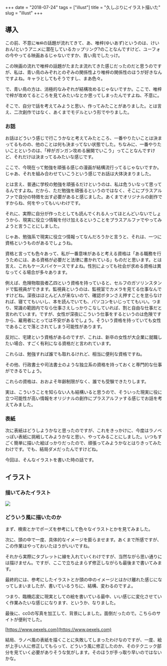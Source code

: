 +++
date = "2018-07-24"
tags = ["illust"]
title = "久しぶりにイラスト描いた"
slug = "illust"
+++

## 導入

この前、不意に`唯梓`の話題が流れてきて、あ、唯梓(ゆいあず)というのは、けいおん!というアニメに潜在しているカップリング?のことなんですけど、ユーフォの今やってる映画あるじゃないですか、青い鳥でしたっけ。

この映画の流れで唯梓の話題がたまたま流れてきた感じだったのだと思うのですが、私は、青い鳥のみぞれとのぞみの関係性より唯梓の関係性のほうが好きなんですよね。キャラとしてもそうですし、まあ色々。

で、青い鳥の方は、消極的なみぞれが結構攻めるじゃないですか。ここで、唯梓で梓が攻めてるところを見てみたいなとか思ってしまったんですよね、不意に。

そこで、自分で話を考えてみようと思い、作ってみたことがありました。とは言え、二次創作ではなく、あくまでモデルという形でやりました。

### お話

お話はどういう感じで行こうかなと考えてみたところ、一番やりたいことは決まってるものの、他のことは何も決まってない状態でした。ちなみに、一番やりたいことというのは、「梓がガンガン攻める展開でいこう」ってことなんですけど、それだけは決まってるみたいな感じです。

ここで、今現在って勉強を頑張る感じの漫画が結構流行ってるじゃないですか。じゃあ、それを組み合わせていこうという感じでお話は大体決まりました。

とは言え、普通に学校の勉強を頑張るだけというのは、私は危ういなって思ってるんですよね。だから、ただ勉強を頑張るというのではなく、そこにプラスアルファで自分の特徴を出す必要があると感じました。あくまでオリジナルの創作ですからね、何をやってもいいわけです。

それに、実際に自分が作ったとしても読んでくれる人ってほとんどいないでしょうから、現実に役立つ情報を付け加えるということをプラスアルファでやってみようと言うことにしました。

じゃあ、勉強系で現実に役立つ情報ってなんだろうかと言うと、それは、一つに資格というものがあるでしょうね。

資格と言っても色々あって、私が一番意味があると考える資格は「ある職務を行うためには、ある資格が必要だと法律に書かれている」ものだと思います。とは言え、これもケースバイケースですよね。性別によっても社会が求める資格は異なってくる場合が多々あります。

例えば、危険物取扱者乙四という資格を持っていると、セルフのガソリンスタンドで監視員ができます。監視員というのは、監視室でカメラを見てる仕事なんですけどね。深夜はほとんど人が来ないので、確認ボタンさえ押すことを怠らなければ、寝ててもいいし、本を読んでいても、パソコンをいじっててもいい。つまり、常識の範囲内でなら仕事さえしっかりこなしていれば、割と自由な仕事だと言われています。ですが、女性が深夜にこういう仕事をするというのは危険ですから、雇用者にとっては不安があるでしょう。そういう資格を持っていても女性であることで落とされてしまう可能性があります。

反対に、宅建という資格があるのですが、これは、新卒の女性が大企業に就職したい場合、すごく有利になる資格だと言われています。

これらは、勉強すれば誰でも取れるけれど、相当に便利な資格ですね。

その他、行政書士や司法書士のような独立系の資格を持っておくと専門的な仕事ができるでしょう。

これらの資格は、おおよそ年齢制限がなく、誰でも受験できたりします。

実は、こういうことを知らない人も結構いると思うので、そういった現実に役に立つ可能性が高い情報をオリジナルの創作にプラスアルファする感じでお話を考えてみました。

### 表紙

次に表紙はどうしようかなと思ったのですが、これをきっかけに、今度はラノベっぽい表紙に挑戦してみようかなと思い、やってみることにしました。いつもすごく簡単に描いた絵ばっかりだったので、頑張ってみようかなとはりきってみたわけです。でも、結局ダメだったんですけどね。

今回は、そんなイラストを書いた時の話です。

## イラスト

### 描いてみたイラスト

![](https://syui.gitlab.io/blog/img/post/illust-001.png)

### どういう風に描いたのか

まず、検索とかでポーズを参考にして色々なイラストとかを見てみました。

次に、頭の中で一度、具体的なイメージを膨らませます。あくまで所感ですが、この作業はやっておいたほうがいいですね。

それから実際にタブレットに線を入れていくわけですが、当然ながら思い通りには描けません。ですが、ここで立ち止まらず修正しながらも最後まで書いてみます。

最終的には、参考にしたイラストとか頭の中のイメージとはかけ離れた感じになってしまいましたが、書いているうちに、結構、変わるのですよ。

つまり、臨機応変に現実としての絵を書いている最中、いい感じに変化させていく作業みたいな感じになります、というか、なりました。


最後に、cc0の写真を加工して、背景にしました。面倒だったので。こちらのサイトが便利でした。

[https://www.pexels.com](https://www.pexels.com)

結局、ラノベ風の表紙を描くことに失敗してしまったわけなのですが、一度、絵が上手い人に修正してもらって、どういう風に修正したのか、そのテクニック部分を見ていく必要がありそうな気がします。そのほうが手っ取り早いのではないかな。

